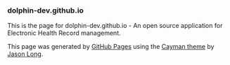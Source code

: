 ### dolphin-dev.github.io

This is the page for dolphin-dev.github.io - An open source application for Electronic Health Record management.

This page was generated by [GitHub Pages](https://pages.github.com) using the [Cayman theme](https://github.com/jasonlong/cayman-theme)
by [Jason Long](https://twitter.com/jasonlong).

